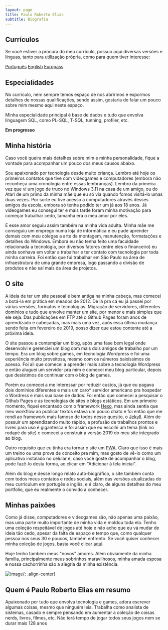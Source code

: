 ```yaml
---
layout: page
title: Paulo Roberto Elias
subtitle: Biografia
---
```


## Currículos

Se você estiver a procura do meu currículo, possuo aqui diversas versões e línguas, tanto para utilização própria, como para quem tiver interesse:

[Português](https://1drv.ms/w/s!Alnyo-7sjku2gZRNl0AePWRkDH2UTQ)
[English](https://1drv.ms/w/s!Alnyo-7sjku2gZRMYKdVy87EmM7xSg)
[Europass](https://1drv.ms/b/s!Alnyo-7sjku2gZRO1qY-Qd4t1YTE-g)

## Especialidades

No currículo, nem sempre temos espaço de nos abrirmos e expormos detalhes de nossas qualificações, sendo assim, gostaria de falar um pouco sobre mim mesmo aqui neste espaço.

Minha especialidade principal é base de dados e tudo que envolva linguagem SQL, como PL-SQL, T-SQL, tunning, profiler, etc.

**Em progresso**

## Minha história

Caso você queira mais detalhes sobre mim e minha personalidade, fique a vontade para acompanhar um pouco dos meus causos abaixo.

Sou apaixonado por tecnologia desde muito criança. Lembro até hoje os primeiros contatos que tive com videogames e computadores (embora não reconheça uma cronologia entre essas lembranças). Lembro da primeira vez que vi um jogo de truco no Windows 3.11 na casa de um amigo, ou do Atari de um primo da minha mãe que eu só via quando fomos visitá-lo umas duas vezes. Por sorte eu tive acesso a computadores através desses amigos da escola, embora só tenha podido ter um já aos 18 anos. Já videogames eu consegui ter e mais tarde foram minha motivação para começar trabalhar cedo, tamanha era o meu amor por eles.

E esse amor seguiu assim também na minha vida adulta. Minha mãe me conseguiu um emprego numa loja de informática e eu pude aprender demais com meu colegas a arte da montagem, manutenção, formatações e detalhes do Windows. Embora eu não tenha feito uma faculdade relacionada a tecnologia, por diversos fatores (entre eles o financeiro) eu ainda sonhava em voltar a trabalhar e ter contato com tecnologia por toda minha carreira. Foi então que fui trabalhar em São Paulo na área de infraestrutura de uma grande empresa, logo passando a divisão de produtos e não saí mais da área de projetos.

## O site

A ideia de ter um site pessoal é bem antiga na minha cabeça, mas comecei a botá-la em prática em meados de 2012. De lá pra cá eu já passei por várias versões, formatos e tecnologias. Migração de servidores, diferentes domínios e tudo que envolve manter um site, por menor e mais simples que ele seja. Das publicações em FTP até o Github Pages foram anos de aprendizado e cabeçadas, mas mais uma vez, após essa última mudança sendo feita em fevereiro de 2019, posso dizer que estou contente até a próxima ideia.

O site passou a contemplar um blog, após uma fase bem legal onde desenvolvi e gerenciei um blog com mais dois amigos de trabalho por um tempo. Era um blog sobre games, em tecnologia Wordpress e foi uma experiência muito proveitosa, mesmo com os números baixíssimos de acesso. Foi ali que comecei a aprender mais sobre a tecnologia Wordpress e então aluguei um servidor pra mim e comecei meu blog particular, depois que desistimos de continuar com o blog de games.

Porém eu comecei a me interessar por reduzir custos, já que eu pagava dois domínios diferentes e mais um caro* servidor americano pra hospedar o Wordress e mais sua base de dados. Foi então que comecei a pesquisar o Github Pages e as tecnologias de sites e blogs estáticos. Em um primeiro momento, fiquei encantado com o framework [Hexo](https://hexo.io/pt-br/), mas ainda sentia que meu workflow ao publicar textos estava um pouco chato e foi então que me rendi ao framework mais famoso de todos nesse quesito, o [Jekyll](https://jekyllrb.com/). Além de possuir um aprendizando muito rápido, a profusão de trabalhos prontos e livres para uso é gigantesca e foi assim que eu escolhi um tema (link no rodapé do site) e comecei a construir a versão 2019 do meu site integrado ao blog.

Outro requisito que eu tinha era tornar o site um [PWA](https://pt.wikipedia.org/wiki/Progressive_Web_App). Claro que isso é mais um treino ou uma prova de conceito pra mim, mas gosto de vê-lo como um aplicativo instalado no celular e, caso você goste de acompanhar o blog, pode fazê-lo desta forma, ao clicar em "Adicionar à tela inicial".

Além do blog e desse longo relato auto-biográfico, o site também conta com todos meus contatos e redes sociais, além das versões atualizadas do meu curriculum em portugês e inglês, e é claro, de alguns detalhes do meu portfolio, que eu realmente o convido a conhecer.

## Minhas paixões

Como já disse, computadores e videogames são, não apenas uma paixão, mas uma parte muito importante de minha vida e moldou toda ela. Tenho uma coleção respeitável de jogos até hoje e não acho que eu vá mudar de ideia tão cedo, apesar da falta de espaço e tempo que, como qualquer pessoa nos seus 30 e poucos, também enfrento. Se você quiser conhecer minha coleção de jogos, basta você clicar [aqui](https://prelias.github.io/mycollections-cli/).

Hoje tenho também meus "novos" amores. Além obviamente da minha família, principalmente meus sobrinhos maravilhosos, minha amada esposa e nossa cachorrinha são a alegria da minha existência.

![image](../img/thais_malu.jpg){: .align-center}


## Quem é Paulo Roberto Elias em resumo

Apaixonado por tudo que envolva tecnologia e games, adora escrever algumas coisas, mesmo que ninguém leia. Trabalha como analista de sistemas, casado e sempre pensando em aumentar a coleção de coisas nerds, livros, filmes, etc. Não terá tempo de jogar todos seus jogos nem se durar mais 128 anos